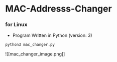 # MAC-Addresss-Changer
### for Linux
- Program Written in Python (version: 3)

```
python3 mac_changer.py
```
![[mac_changer_image.png]]
